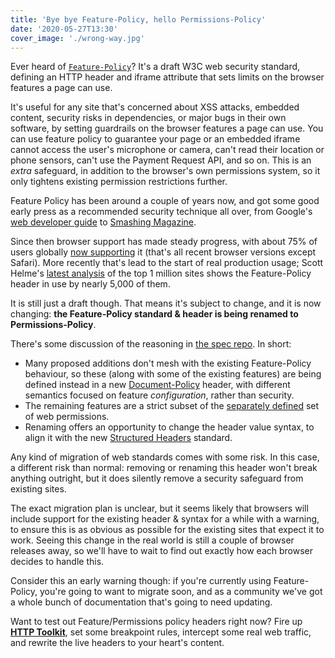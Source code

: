 ```yaml
---
title: 'Bye bye Feature-Policy, hello Permissions-Policy'
date: '2020-05-27T13:30'
cover_image: './wrong-way.jpg'
---
```


Ever heard of [`Feature-Policy`](https://w3c.github.io/webappsec-feature-policy/)? It's a draft W3C web security standard, defining an HTTP header and iframe attribute that sets limits on the browser features a page can use.

It's useful for any site that's concerned about XSS attacks, embedded content, security risks in dependencies, or major bugs in their own software, by setting guardrails on the browser features a page can use. You can use feature policy to guarantee your page or an embedded iframe cannot access the user's microphone or camera, can't read their location or phone sensors, can't use the Payment Request API, and so on. This is an _extra_ safeguard, in addition to the browser's own permissions system, so it only tightens existing permission restrictions further.

Feature Policy has been around a couple of years now, and got some good early press as a recommended security technique all over, from Google's [web developer guide](https://developers.google.com/web/updates/2018/06/feature-policy) to [Smashing Magazine](https://www.smashingmagazine.com/2018/12/feature-policy/).

Since then browser support has made steady progress, with about 75% of users globally [now supporting](https://caniuse.com/#feat=feature-policy) it (that's all recent browser versions except Safari). More recently that's lead to the start of real production usage; Scott Helme's [latest analysis](https://scotthelme.co.uk/top-1-million-analysis-march-2020/) of the top 1 million sites shows the Feature-Policy header in use by nearly 5,000 of them.

It is still just a draft though. That means it's subject to change, and it is now changing: **the Feature-Policy standard & header is being renamed to Permissions-Policy**.

There's some discussion of the reasoning in [the spec repo](https://github.com/w3c/webappsec-feature-policy/issues/359). In short:

* Many proposed additions don't mesh with the existing Feature-Policy behaviour, so these (along with some of the existing features) are being defined instead in a new [Document-Policy](https://w3c.github.io/webappsec-feature-policy/document-policy.html) header, with different semantics focused on feature _configuration_, rather than security.
* The remaining features are a strict subset of the [separately defined](https://w3c.github.io/permissions/#permission-registry) set of web permissions.
* Renaming offers an opportunity to change the header value syntax, to align it with the new [Structured Headers](https://datatracker.ietf.org/doc/draft-ietf-httpbis-header-structure/) standard.

Any kind of migration of web standards comes with some risk. In this case, a different risk than normal: removing or renaming this header won't break anything outright, but it does silently remove a security safeguard from existing sites.

The exact migration plan is unclear, but it seems likely that browsers will include support for the existing header & syntax for a while with a warning, to ensure this is as obvious as possible for the existing sites that expect it to work. Seeing this change in the real world is still a couple of browser releases away, so we'll have to wait to find out exactly how each browser decides to handle this.

Consider this an early warning though: if you're currently using Feature-Policy, you're going to want to migrate soon, and as a community we've got a whole bunch of documentation that's going to need updating.

Want to test out Feature/Permissions policy headers right now? Fire up **[HTTP Toolkit](/)**, set some breakpoint rules, intercept some real web traffic, and rewrite the live headers to your heart's content.